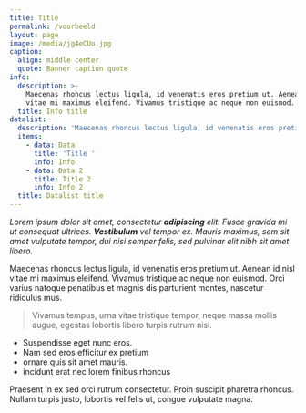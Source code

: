 ```yaml
---
title: Title
permalink: /voorbeeld
layout: page
image: /media/jg4eCUo.jpg
caption:
  align: middle center
  quote: Banner caption quote
info:
  description: >-
    Maecenas rhoncus lectus ligula, id venenatis eros pretium ut. Aenean id nisl
    vitae mi maximus eleifend. Vivamus tristique ac neque non euismod.
  title: Info title
datalist:
  description: 'Maecenas rhoncus lectus ligula, id venenatis eros pretium ut.'
  items:
    - data: Data
      title: 'Title '
      info: Info
    - data: Data 2
      title: Title 2
      info: Info 2
  title: Datalist title
---
```

_Lorem ipsum dolor sit amet, consectetur **adipiscing** elit. Fusce gravida mi ut consequat ultrices. **Vestibulum** vel tempor ex. Mauris maximus, sem sit amet vulputate tempor, dui nisi semper felis, sed pulvinar elit nibh sit amet libero._

Maecenas rhoncus lectus ligula, id venenatis eros pretium ut. Aenean id nisl vitae mi maximus eleifend. Vivamus tristique ac neque non euismod. Orci varius natoque penatibus et magnis dis parturient montes, nascetur ridiculus mus.

> Vivamus tempus, urna vitae tristique tempor, neque massa mollis augue, egestas lobortis libero turpis rutrum nisi.

* Suspendisse eget nunc eros.
* Nam sed eros efficitur ex pretium
* ornare quis sit amet mauris. 
* incidunt erat nec lorem finibus rhoncus

Praesent in ex sed orci rutrum consectetur. Proin suscipit pharetra rhoncus. Nullam turpis justo, lobortis vel felis ut, congue vulputate magna.

